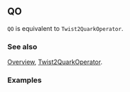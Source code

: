 ## QO

`QO` is equivalent to `Twist2QuarkOperator`.

### See also

[Overview](Extra/FeynCalc.md), [Twist2QuarkOperator](Twist2QuarkOperator.md).

### Examples